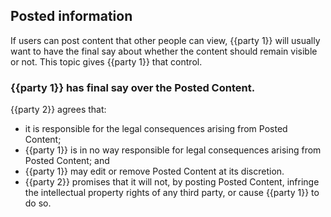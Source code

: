 ## Posted information

If users can post content that other people can view, {{party 1}} will usually want to have the final say about whether the content should remain visible or not.  This topic gives {{party 1}} that control.

### {{party 1}} has final say over the Posted Content.

{{party 2}} agrees that:

- it is responsible for the legal consequences arising from Posted Content;
- {{party 1}} is in no way responsible for legal consequences arising from Posted Content; and
- {{party 1}} may edit or remove Posted Content at its discretion.
- {{party 2}} promises that it will not, by posting Posted Content, infringe the intellectual property rights of any third party, or cause {{party 1}} to do so.

